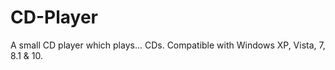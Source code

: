 # CD-Player
A small CD player which plays... CDs. Compatible with Windows XP, Vista, 7, 8.1 &amp; 10.
